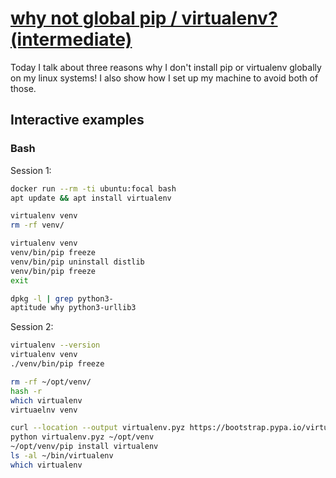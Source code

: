 # [why not global pip / virtualenv? (intermediate)](https://youtu.be/O390_abzo08)

Today I talk about three reasons why I don't install pip or virtualenv globally on my linux systems!  I also show how I set up my machine to avoid both of those.

## Interactive examples

### Bash

Session 1:

```bash
docker run --rm -ti ubuntu:focal bash
apt update && apt install virtualenv

virtualenv venv
rm -rf venv/

virtualenv venv
venv/bin/pip freeze
venv/bin/pip uninstall distlib
venv/bin/pip freeze
exit

dpkg -l | grep python3-
aptitude why python3-urllib3
```

Session 2:

```bash
virtualenv --version
virtualenv venv
./venv/bin/pip freeze

rm -rf ~/opt/venv/
hash -r
which virtualenv
virtuaelnv venv

curl --location --output virtualenv.pyz https://bootstrap.pypa.io/virtualenv.pyz
python virtualenv.pyz ~/opt/venv
~/opt/venv/pip install virtualenv
ls -al ~/bin/virtualenv
which virtualenv
```
